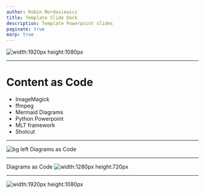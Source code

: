 ```yaml
---
author: Robin Mordasiewicz
title: Template Slide Deck
description: Template Powerpoint slides
paginate: true
marp: true
---
```


<!-- _class: intro -->

![width:1920px height:1080px](index.png)

---

# **Content as Code**

- ImageMagick
- ffmpeg
- Mermaid Diagrams
- Python Powerpoint
- MLT framework
- Shotcut

---

![bg left](diagram1.png) Diagrams as Code

---

Diagrams as Code ![width:1280px height:720px](diagram2.png)

---

<!-- _class: intro -->

![width:1920px height:1080px](outro.png)

